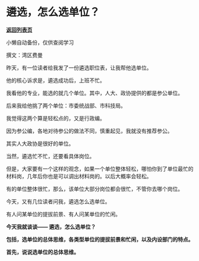 # 遴选，怎么选单位？

[**返回列表页**](/gzh/费曼的小茶馆)

小懒自动备份，仅供查阅学习

撰文：湾区费曼  

昨天，有一位读者给我发了一份遴选职位表，让我帮他选单位。

他的核心诉求是，遴选成功后，上班不忙。

我看他的专业，能选的就几个单位。其中，人大、政协提供的都是参公单位。

后来我给他挑了两个单位：市委统战部、市科技局。

我觉得这两个算是轻松点的，又是行政编。  

因为参公编，各地对待参公的做法不同，慎重起见，我就没有推荐参公。  

其实人大政协是很好的单位。

当然，遴选忙不忙，还要看具体岗位。

但是，大家要有一个这样的观念，如果一个单位整体轻松，哪怕你到了单位最忙的材料岗，几年后你也是可以调出材料岗的。以后大概率会轻松。

有的单位整体很忙，那么，该单位大部分岗位都会很忙，不管你去哪个岗位。

今天，又有几位读者问我，遴选怎么选单位。  

有人问某单位的提拔前景、有人问某单位的忙闲。

**今天我就谈谈—— 遴选，怎么选单位？**  

**包括，选单位的总体思维，各类型单位的提拔前景和忙闲，以及内设部门的特点。**  

**首先，说说选单位的总体思维。**

